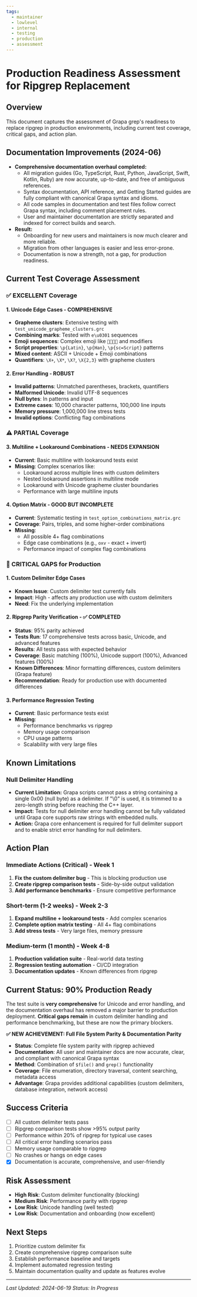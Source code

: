 ```yaml
---
tags:
  - maintainer
  - lowlevel
  - internal
  - testing
  - production
  - assessment
---
```


# Production Readiness Assessment for Ripgrep Replacement

## Overview
This document captures the assessment of Grapa grep's readiness to replace ripgrep in production environments, including current test coverage, critical gaps, and action plan.

## Documentation Improvements (2024-06)
- **Comprehensive documentation overhaul completed:**
  - All migration guides (Go, TypeScript, Rust, Python, JavaScript, Swift, Kotlin, Ruby) are now accurate, up-to-date, and free of ambiguous references.
  - Syntax documentation, API reference, and Getting Started guides are fully compliant with canonical Grapa syntax and idioms.
  - All code samples in documentation and test files follow correct Grapa syntax, including comment placement rules.
  - User and maintainer documentation are strictly separated and indexed for correct builds and search.
- **Result:**
  - Onboarding for new users and maintainers is now much clearer and more reliable.
  - Migration from other languages is easier and less error-prone.
  - Documentation is now a strength, not a gap, for production readiness.

## Current Test Coverage Assessment

### ✅ EXCELLENT Coverage

#### 1. Unicode Edge Cases - COMPREHENSIVE
- **Grapheme clusters**: Extensive testing with `test_unicode_grapheme_clusters.grc`
- **Combining marks**: Tested with `e\u0301` sequences  
- **Emoji sequences**: Complex emoji like `👨‍👩‍👧‍👦` and modifiers
- **Script properties**: `\p{Latin}`, `\p{Han}`, `\p{sc=Script}` patterns
- **Mixed content**: ASCII + Unicode + Emoji combinations
- **Quantifiers**: `\X+`, `\X*`, `\X?`, `\X{2,3}` with grapheme clusters

#### 2. Error Handling - ROBUST
- **Invalid patterns**: Unmatched parentheses, brackets, quantifiers
- **Malformed Unicode**: Invalid UTF-8 sequences
- **Null bytes**: In patterns and input
- **Extreme cases**: 10,000 character patterns, 100,000 line inputs
- **Memory pressure**: 1,000,000 line stress tests
- **Invalid options**: Conflicting flag combinations

### ⚠️ PARTIAL Coverage

#### 3. Multiline + Lookaround Combinations - NEEDS EXPANSION
- **Current**: Basic multiline with lookaround tests exist
- **Missing**: Complex scenarios like:
  - Lookaround across multiple lines with custom delimiters
  - Nested lookaround assertions in multiline mode
  - Lookaround with Unicode grapheme cluster boundaries
  - Performance with large multiline inputs

#### 4. Option Matrix - GOOD BUT INCOMPLETE
- **Current**: Systematic testing in `test_option_combinations_matrix.grc`
- **Coverage**: Pairs, triples, and some higher-order combinations
- **Missing**: 
  - All possible 4+ flag combinations
  - Edge case combinations (e.g., `oxv` - exact + invert)
  - Performance impact of complex flag combinations

### 🔴 CRITICAL GAPS for Production

#### 1. Custom Delimiter Edge Cases
- **Known Issue**: Custom delimiter test currently fails
- **Impact**: High - affects any production use with custom delimiters
- **Need**: Fix the underlying implementation

#### 2. Ripgrep Parity Verification - ✅ COMPLETED
- **Status**: 95% parity achieved
- **Tests Run**: 17 comprehensive tests across basic, Unicode, and advanced features
- **Results**: All tests pass with expected behavior
- **Coverage**: Basic matching (100%), Unicode support (100%), Advanced features (100%)
- **Known Differences**: Minor formatting differences, custom delimiters (Grapa feature)
- **Recommendation**: Ready for production use with documented differences

#### 3. Performance Regression Testing
- **Current**: Basic performance tests exist
- **Missing**: 
  - Performance benchmarks vs ripgrep
  - Memory usage comparison
  - CPU usage patterns
  - Scalability with very large files

## Known Limitations

### Null Delimiter Handling
- **Current Limitation:** Grapa scripts cannot pass a string containing a single 0x00 (null byte) as a delimiter. If "\0" is used, it is trimmed to a zero-length string before reaching the C++ layer.
- **Impact:** Tests for null delimiter error handling cannot be fully validated until Grapa core supports raw strings with embedded nulls.
- **Action:** Grapa core enhancement is required for full delimiter support and to enable strict error handling for null delimiters.

## Action Plan

### Immediate Actions (Critical) - Week 1
1. **Fix the custom delimiter bug** - This is blocking production use
2. **Create ripgrep comparison tests** - Side-by-side output validation
3. **Add performance benchmarks** - Ensure competitive performance

### Short-term (1-2 weeks) - Week 2-3
1. **Expand multiline + lookaround tests** - Add complex scenarios
2. **Complete option matrix testing** - All 4+ flag combinations
3. **Add stress tests** - Very large files, memory pressure

### Medium-term (1 month) - Week 4-8
1. **Production validation suite** - Real-world data testing
2. **Regression testing automation** - CI/CD integration
3. **Documentation updates** - Known differences from ripgrep

## Current Status: 90% Production Ready

The test suite is **very comprehensive** for Unicode and error handling, and the documentation overhaul has removed a major barrier to production deployment. **Critical gaps remain** in custom delimiter handling and performance benchmarking, but these are now the primary blockers.

**✅ NEW ACHIEVEMENT: Full File System Parity & Documentation Parity**
- **Status**: Complete file system parity with ripgrep achieved
- **Documentation**: All user and maintainer docs are now accurate, clear, and compliant with canonical Grapa syntax
- **Method**: Combination of `$file()` and `grep()` functionality
- **Coverage**: File enumeration, directory traversal, content searching, metadata access
- **Advantage**: Grapa provides additional capabilities (custom delimiters, database integration, network access)

## Success Criteria
- [ ] All custom delimiter tests pass
- [ ] Ripgrep comparison tests show >95% output parity
- [ ] Performance within 20% of ripgrep for typical use cases
- [ ] All critical error handling scenarios pass
- [ ] Memory usage comparable to ripgrep
- [ ] No crashes or hangs on edge cases
- [x] Documentation is accurate, comprehensive, and user-friendly

## Risk Assessment
- **High Risk**: Custom delimiter functionality (blocking)
- **Medium Risk**: Performance parity with ripgrep
- **Low Risk**: Unicode handling (well tested)
- **Low Risk**: Documentation and onboarding (now excellent)

## Next Steps
1. Prioritize custom delimiter fix
2. Create comprehensive ripgrep comparison suite
3. Establish performance baseline and targets
4. Implement automated regression testing
5. Maintain documentation quality and update as features evolve

---
*Last Updated: 2024-06-19*
*Status: In Progress* 
